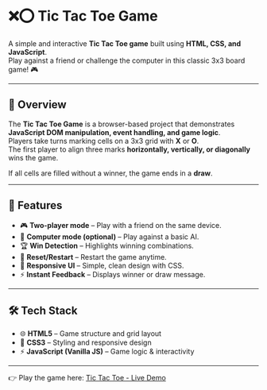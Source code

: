 # ❌⭕ Tic Tac Toe Game  

A simple and interactive **Tic Tac Toe game** built using **HTML, CSS, and JavaScript**.  
Play against a friend or challenge the computer in this classic 3x3 board game! 🎮  

---

## 📖 Overview  

The **Tic Tac Toe Game** is a browser-based project that demonstrates **JavaScript DOM manipulation, event handling, and game logic**.  
Players take turns marking cells on a 3x3 grid with **X** or **O**.  
The first player to align three marks **horizontally, vertically, or diagonally** wins the game.  

If all cells are filled without a winner, the game ends in a **draw**.  

---

## 🚀 Features  

- 🎮 **Two-player mode** – Play with a friend on the same device.  
- 🤖 **Computer mode (optional)** – Play against a basic AI.  
- 🏆 **Win Detection** – Highlights winning combinations.  
- 🔄 **Reset/Restart** – Restart the game anytime.  
- 🎨 **Responsive UI** – Simple, clean design with CSS.  
- ⚡ **Instant Feedback** – Displays winner or draw message.  

---

## 🛠 Tech Stack  

- 🌐 **HTML5** – Game structure and grid layout  
- 🎨 **CSS3** – Styling and responsive design  
- ⚡ **JavaScript (Vanilla JS)** – Game logic & interactivity  

---
👉 Play the game here: [Tic Tac Toe - Live Demo](https://Aditiag15.github.io/Tic-Tac-Toe-Game/)

 

